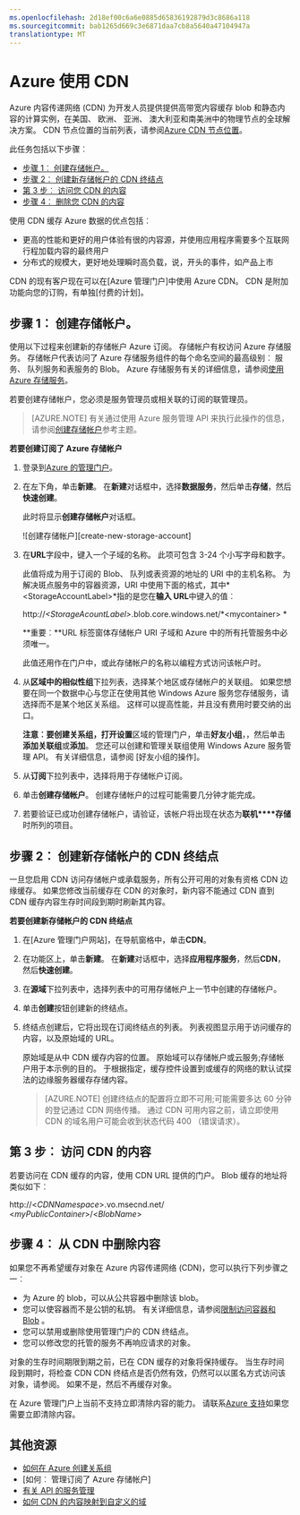 ```yaml
---
ms.openlocfilehash: 2d18ef00c6a6e0885d65836192879d3c8686a118
ms.sourcegitcommit: bab1265d669c3e6871daa7cb8a5640a47104947a
translationtype: MT
---
```

# Azure 使用 CDN

Azure 内容传递网络 (CDN) 为开发人员提供提供高带宽内容缓存 blob 和静态内容的计算实例，在美国、 欧洲、 亚洲、 澳大利亚和南美洲中的物理节点的全球解决方案。 CDN 节点位置的当前列表，请参阅[Azure CDN 节点位置]。

此任务包括以下步骤︰

* [步骤 1︰ 创建存储帐户。](#Step1)
* [步骤 2︰ 创建新存储帐户的 CDN 终结点](#Step2)
* [第 3 步︰ 访问您 CDN 的内容](#Step3)
* [步骤 4︰ 删除您 CDN 的内容](#Step4)

使用 CDN 缓存 Azure 数据的优点包括︰

-   更高的性能和更好的用户体验有很的内容源，并使用应用程序需要多个互联网行程加载内容的最终用户
-   分布式的规模大，更好地处理瞬时高负载，说，开头的事件，如产品上市

CDN 的现有客户现在可以在[Azure 管理门户]中使用 Azure CDN。 CDN 是附加功能向您的订购，有单独[付费的计划]。

<a id="Step1"> </a>
<h2>步骤 1︰ 创建存储帐户。</h2>

使用以下过程来创建新的存储帐户 Azure 订阅。 存储帐户有权访问 Azure 存储服务。 存储帐户代表访问了 Azure 存储服务组件的每个命名空间的最高级别︰ 服务、 队列服务和表服务的 Blob。 Azure 存储服务有关的详细信息，请参阅[使用 Azure 存储服务](http://msdn.microsoft.com/library/azure/gg433040.aspx)。

若要创建存储帐户，您必须是服务管理员或相关联的订阅的联管理员。

> [AZURE.NOTE] 有关通过使用 Azure 服务管理 API 来执行此操作的信息，请参阅[创建存储帐户](http://msdn.microsoft.com/library/windowsazure/hh264518.aspx)参考主题。

**若要创建订阅了 Azure 存储帐户**

1.  登录到[Azure 的管理门户]。
2.  在左下角，单击**新建**。 在**新建**对话框中，选择**数据服务**，然后单击**存储**，然后**快速创建**。

    此时将显示**创建存储帐户**对话框。

    ![创建存储帐户][create-new-storage-account]

4. 在**URL**字段中，键入一个子域的名称。 此项可包含 3-24 个小写字母和数字。

    此值将成为用于订阅的 Blob、 队列或表资源的地址的 URI 中的主机名称。 为解决斑点服务中的容器资源，URI 中使用下面的格式，其中*&lt;StorageAccountLabel&gt;*指的是您在**输入 URL**中键入的值︰

    http://*&lt;StorageAcountLabel&gt;*.blob.core.windows.net/*&lt;mycontainer&gt; *

    **重要︰**URL 标签窗体存储帐户 URI 子域和 Azure 中的所有托管服务中必须唯一。

    此值还用作在门户中，或此存储帐户的名称以编程方式访问该帐户时。

5.  从**区域中的相似性组**下拉列表，选择某个地区或存储帐户的关联组。 如果您想要在同一个数据中心与您正在使用其他 Windows Azure 服务您存储服务，请选择而不是某个地区关系组。 这样可以提高性能，并且没有费用时要交纳的出口。  

    **注意︰**要创建关系组，打开**设置**区域的管理门户，单击**好友小组**，，然后单击**添加关联组**或**添加**。 您还可以创建和管理关联组使用 Windows Azure 服务管理 API。 有关详细信息，请参阅 [好友小组的操作]。

6. 从**订阅**下拉列表中，选择将用于存储帐户订阅。
7.  单击**创建存储帐户**。 创建存储帐户的过程可能需要几分钟才能完成。
8.  若要验证已成功创建存储帐户，请验证，该帐户将出现在状态为**联机****存储**时所列的项目。

<a id="Step2"> </a>
<h2>步骤 2︰ 创建新存储帐户的 CDN 终结点</h2>

一旦您启用 CDN 访问存储帐户或承载服务，所有公开可用的对象有资格 CDN 边缘缓存。 如果您修改当前缓存在 CDN 的对象时，新内容不能通过 CDN 直到 CDN 缓存内容生存时间段到期时刷新其内容。

**若要创建新存储帐户的 CDN 终结点**

1. 在[Azure 管理门户网站]，在导航窗格中，单击**CDN**。

2. 在功能区上，单击**新建**。 在**新建**对话框中，选择**应用程序服务**，然后**CDN**，然后**快速创建**。

3. 在**源域**下拉列表中，选择列表中的可用存储帐户上一节中创建的存储帐户。 

4. 单击**创建**按钮创建新的终结点。

5. 终结点创建后，它将出现在订阅终结点的列表。 列表视图显示用于访问缓存的内容，以及原始域的 URL。 

    原始域是从中 CDN 缓存内容的位置。 原始域可以存储帐户或云服务;存储帐户用于本示例的目的。 于根据指定，缓存控件设置到或缓存的网络的默认试探法的边缘服务器缓存存储内容。 


    > [AZURE.NOTE] 创建终结点的配置将立即不可用;可能需要多达 60 分钟的登记通过 CDN 网络传播。 通过 CDN 可用内容之前，请立即使用 CDN 的域名用户可能会收到状态代码 400 （错误请求）。

<a id="Step3"> </a>
<h2>第 3 步︰ 访问 CDN 的内容</h2> 

若要访问在 CDN 缓存的内容，使用 CDN URL 提供的门户。 Blob 缓存的地址将类似如下︰

http://<*CDNNamespace*\>.vo.msecnd.net/ <*myPublicContainer*\>/<*BlobName*\>

<a id="Step4"> </a>
<h2>步骤 4︰ 从 CDN 中删除内容</h2>

如果您不再希望缓存对象在 Azure 内容传递网络 (CDN)，您可以执行下列步骤之一︰

-   为 Azure 的 blob，可以从公共容器中删除该 blob。
-   您可以使容器而不是公钥的私钥。 有关详细信息，请参阅[限制访问容器和 Blob](http://azure.microsoft.com/documentation/articles/storage-manage-access-to-resources/#restrict-access-to-containers-and-blobs) 。
-   您可以禁用或删除使用管理门户的 CDN 终结点。
-   您可以修改您的托管的服务不再响应请求的对象。

对象的生存时间期限到期之前，已在 CDN 缓存的对象将保持缓存。 当生存时间段到期时，将检查 CDN CDN 终结点是否仍然有效，仍然可以以匿名方式访问该对象，请参阅。 如果不是，然后不再缓存对象。

在 Azure 管理门户上当前不支持立即清除内容的能力。 请联系[Azure 支持](http://azure.microsoft.com/support/options/)如果您需要立即清除内容。 

## 其他资源

-   [如何在 Azure 创建关系组]
-   [如何︰ 管理订阅了 Azure 存储帐户]
-   [有关 API 的服务管理]
-   [如何 CDN 的内容映射到自定义的域]

  [创建存储帐户]: http://azure.microsoft.com/documentation/articles/storage-create-storage-account/
  [Azure CDN 节点位置]: http://msdn.microsoft.com/library/windowsazure/gg680302.aspx
  [Azure 的管理门户]: https://manage.windowsazure.com/
  [提供商]: /pricing/calculator/?scenario=full
  [如何在 Azure 创建关系组]: http://msdn.microsoft.com/library/azure/ee460798.aspx
  [Azure 的 CDN 的概述]: http://msdn.microsoft.com/library/windowsazure/ff919703.aspx
  [有关 API 的服务管理]: http://msdn.microsoft.com/library/windowsazure/ee460807.aspx
  [如何 CDN 的内容映射到自定义的域]: http://msdn.microsoft.com/library/windowsazure/gg680307.aspx


[创建新的存储-分期付款]: ./media/cdn/CDN_CreateNewStorageAcct.png
[以前的管理门户]: ../../Shared/Media/previous-portal.png
